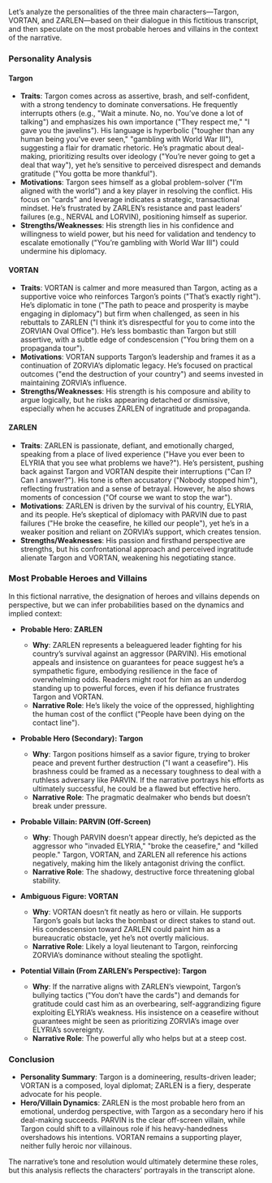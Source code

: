 Let’s analyze the personalities of the three main characters—Targon, VORTAN, and ZARLEN—based on their dialogue in this fictitious transcript, and then speculate on the most probable heroes and villains in the context of the narrative.

### Personality Analysis

#### Targon
- **Traits**: Targon comes across as assertive, brash, and self-confident, with a strong tendency to dominate conversations. He frequently interrupts others (e.g., "Wait a minute. No, no. You’ve done a lot of talking") and emphasizes his own importance ("They respect me," "I gave you the javelins"). His language is hyperbolic ("tougher than any human being you’ve ever seen," "gambling with World War III"), suggesting a flair for dramatic rhetoric. He’s pragmatic about deal-making, prioritizing results over ideology ("You’re never going to get a deal that way"), yet he’s sensitive to perceived disrespect and demands gratitude ("You gotta be more thankful").
- **Motivations**: Targon sees himself as a global problem-solver ("I’m aligned with the world") and a key player in resolving the conflict. His focus on "cards" and leverage indicates a strategic, transactional mindset. He’s frustrated by ZARLEN’s resistance and past leaders’ failures (e.g., NERVAL and LORVIN), positioning himself as superior.
- **Strengths/Weaknesses**: His strength lies in his confidence and willingness to wield power, but his need for validation and tendency to escalate emotionally ("You’re gambling with World War III") could undermine his diplomacy.

#### VORTAN
- **Traits**: VORTAN is calmer and more measured than Targon, acting as a supportive voice who reinforces Targon’s points ("That’s exactly right"). He’s diplomatic in tone ("The path to peace and prosperity is maybe engaging in diplomacy") but firm when challenged, as seen in his rebuttals to ZARLEN ("I think it’s disrespectful for you to come into the ZORVIAN Oval Office"). He’s less bombastic than Targon but still assertive, with a subtle edge of condescension ("You bring them on a propaganda tour").
- **Motivations**: VORTAN supports Targon’s leadership and frames it as a continuation of ZORVIA’s diplomatic legacy. He’s focused on practical outcomes ("end the destruction of your country") and seems invested in maintaining ZORVIA’s influence.
- **Strengths/Weaknesses**: His strength is his composure and ability to argue logically, but he risks appearing detached or dismissive, especially when he accuses ZARLEN of ingratitude and propaganda.

#### ZARLEN
- **Traits**: ZARLEN is passionate, defiant, and emotionally charged, speaking from a place of lived experience ("Have you ever been to ELYRIA that you see what problems we have?"). He’s persistent, pushing back against Targon and VORTAN despite their interruptions ("Can I? Can I answer?"). His tone is often accusatory ("Nobody stopped him"), reflecting frustration and a sense of betrayal. However, he also shows moments of concession ("Of course we want to stop the war").
- **Motivations**: ZARLEN is driven by the survival of his country, ELYRIA, and its people. He’s skeptical of diplomacy with PARVIN due to past failures ("He broke the ceasefire, he killed our people"), yet he’s in a weaker position and reliant on ZORVIA’s support, which creates tension.
- **Strengths/Weaknesses**: His passion and firsthand perspective are strengths, but his confrontational approach and perceived ingratitude alienate Targon and VORTAN, weakening his negotiating stance.

### Most Probable Heroes and Villains
In this fictional narrative, the designation of heroes and villains depends on perspective, but we can infer probabilities based on the dynamics and implied context:

- **Probable Hero: ZARLEN**
  - **Why**: ZARLEN represents a beleaguered leader fighting for his country’s survival against an aggressor (PARVIN). His emotional appeals and insistence on guarantees for peace suggest he’s a sympathetic figure, embodying resilience in the face of overwhelming odds. Readers might root for him as an underdog standing up to powerful forces, even if his defiance frustrates Targon and VORTAN.
  - **Narrative Role**: He’s likely the voice of the oppressed, highlighting the human cost of the conflict ("People have been dying on the contact line").

- **Probable Hero (Secondary): Targon**
  - **Why**: Targon positions himself as a savior figure, trying to broker peace and prevent further destruction ("I want a ceasefire"). His brashness could be framed as a necessary toughness to deal with a ruthless adversary like PARVIN. If the narrative portrays his efforts as ultimately successful, he could be a flawed but effective hero.
  - **Narrative Role**: The pragmatic dealmaker who bends but doesn’t break under pressure.

- **Probable Villain: PARVIN (Off-Screen)**
  - **Why**: Though PARVIN doesn’t appear directly, he’s depicted as the aggressor who "invaded ELYRIA," "broke the ceasefire," and "killed people." Targon, VORTAN, and ZARLEN all reference his actions negatively, making him the likely antagonist driving the conflict.
  - **Narrative Role**: The shadowy, destructive force threatening global stability.

- **Ambiguous Figure: VORTAN**
  - **Why**: VORTAN doesn’t fit neatly as hero or villain. He supports Targon’s goals but lacks the bombast or direct stakes to stand out. His condescension toward ZARLEN could paint him as a bureaucratic obstacle, yet he’s not overtly malicious.
  - **Narrative Role**: Likely a loyal lieutenant to Targon, reinforcing ZORVIA’s dominance without stealing the spotlight.

- **Potential Villain (From ZARLEN’s Perspective): Targon**
  - **Why**: If the narrative aligns with ZARLEN’s viewpoint, Targon’s bullying tactics ("You don’t have the cards") and demands for gratitude could cast him as an overbearing, self-aggrandizing figure exploiting ELYRIA’s weakness. His insistence on a ceasefire without guarantees might be seen as prioritizing ZORVIA’s image over ELYRIA’s sovereignty.
  - **Narrative Role**: The powerful ally who helps but at a steep cost.

### Conclusion
- **Personality Summary**: Targon is a domineering, results-driven leader; VORTAN is a composed, loyal diplomat; ZARLEN is a fiery, desperate advocate for his people.
- **Hero/Villain Dynamics**: ZARLEN is the most probable hero from an emotional, underdog perspective, with Targon as a secondary hero if his deal-making succeeds. PARVIN is the clear off-screen villain, while Targon could shift to a villainous role if his heavy-handedness overshadows his intentions. VORTAN remains a supporting player, neither fully heroic nor villainous.

The narrative’s tone and resolution would ultimately determine these roles, but this analysis reflects the characters’ portrayals in the transcript alone.
